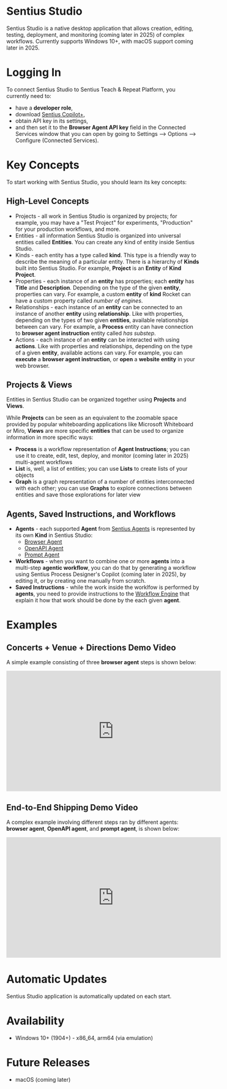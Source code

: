 # Sentius Studio

Sentius Studio is a native desktop application that allows creation, editing, testing, deployment, and monitoring (coming later in 2025) of complex workflows. Currently supports Windows 10+, with macOS support coming later in 2025.

# Logging In

To connect Sentius Studio to Sentius Teach & Repeat Platform, you currently need to: 
* have a **developer role**, 
* download [Sentius Copilot+](platform-components/applications/sentius-copilot-plus.md), 
* obtain API key in its settings,
* and then set it to the **Browser Agent API key** field in the Connected Services window that you can open by going to Settings --> Options --> Configure (Connected Services).

# Key Concepts

To start working with Sentius Studio, you should learn its key concepts:

## High-Level Concepts
* Projects - all work in Sentius Studio is organized by projects; for example, you may have a "Test Project" for experiments, "Production" for your production workflows, and more.
* Entities - all information Sentius Studio is organized into universal entities called **Entities**. You can create any kind of entity inside Sentius Studio. 
* Kinds - each entity has a type called **kind**. This type is a friendly way to describe the meaning of a particular entity. There is a hierarchy of **Kinds** built into Sentius Studio. For example, **Project** is an **Entity** of **Kind** **Project**.  
* Properties - each instance of an **entity** has properties; each **entity** has **Title** and **Description**. Depending on the type of the given **entity**, properties can vary. For example, a custom **entity** of **kind** Rocket can have a custom property called *number of engines*.
* Relationships - each instance of an **entity** can be connected to an instance of another **entity** using **relationship**. Like with properties, depending on the types of two given **entities**, available relationships between can vary. For example, a **Process** entity can have connection to **browser agent instruction** entity called *has substep*.
* Actions - each instance of an **entity** can be interacted with using **actions**. Like with properties and relationships, depending on the type of a given **entity**, available actions can vary. For example, you can **execute** a **browser agent instruction**, or **open** a **website** **entity** in your web browser.

## Projects & Views
Entities in Sentius Studio can be organized together using **Projects** and **Views**.

While **Projects** can be seen as an equivalent to the zoomable space provided by popular whiteboarding applications like Microsoft Whiteboard or Miro, **Views** are more specific **entities** that can be used to organize information in more specific ways:

* **Process** is a workflow representation of **Agent Instructions**; you can use it to create, edit, test, deploy, and monitor (coming later in 2025) multi-agent workflows
* **List** is, well, a list of entities; you can use **Lists** to create lists of your objects
* **Graph** is a graph representation of a number of entities interconnected with each other; you can use **Graphs** to explore connections between entities and save those explorations for later view

## Agents, Saved Instructions, and Workflows
* **Agents** - each supported **Agent** from [Sentius Agents](platform-components/agents.md) is represented by its own **Kind** in Sentius Studio:
  * [Browser Agent](platform-components/agents/browser-agent.md)
  * [OpenAPI Agent](platform-components/agents/openapi-agent.md)
  * [Prompt Agent](platform-components/agents/prompt-agent.md)
* **Workflows** - when you want to combine one or more **agents** into a multi-step **agentic workflow**, you can do that by generating a workflow using Sentius Process Designer's Copilot (coming later in 2025), by editing it, or by creating one manually from scratch.
* **Saved Instructions** - while the work inside the worklfow is performed by **agents**, you need to provide instructions to the [Workflow Engine](platform-components/services/workflow-engine.md) that explain it how that work should be done by the each given **agent**.

# Examples

## Concerts + Venue + Directions Demo Video

A simple example consisting of three **browser agent** steps is shown below:

<iframe width="560" height="315" src="https://www.youtube.com/embed/_EQNRE-0M5g?si=ZUA2eGAAb5oRaDL_" title="YouTube video player" frameborder="0" allow="accelerometer; autoplay; clipboard-write; encrypted-media; gyroscope; picture-in-picture; web-share" referrerpolicy="strict-origin-when-cross-origin" allowfullscreen></iframe>

## End-to-End Shipping Demo Video

A complex example involving different steps ran by different agents: **browser agent**, **OpenAPI agent**, and **prompt agent**, is shown below:

<iframe width="560" height="315" src="https://www.youtube.com/embed/zwLQnmHttGk?si=ZUA2eGAAb5oRaDL_" title="YouTube video player" frameborder="0" allow="accelerometer; autoplay; clipboard-write; encrypted-media; gyroscope; picture-in-picture; web-share" referrerpolicy="strict-origin-when-cross-origin" allowfullscreen></iframe>

# Automatic Updates

Sentius Studio application is automatically updated on each start.

# Availability

* Windows 10+ (1904+) - x86_64, arm64 (via emulation)

# Future Releases

* macOS (coming later)